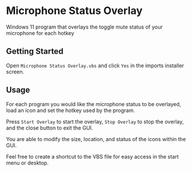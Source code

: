 # Microphone Status Overlay
Windows 11 program that overlays the toggle mute status of your microphone for each hotkey

## Getting Started
Open `Microphone Status Overlay.vbs` and click `Yes` in the imports installer screen.

## Usage
For each program you would like the microphone status to be overlayed, load an icon and set the hotkey used by the program.

Press `Start Overlay` to start the overlay, `Stop Overlay` to stop the overlay, and the close button to exit the GUI. 

You are able to modify the size, location, and status of the icons within the GUI.

Feel free to create a shortcut to the VBS file for easy access in the start menu or desktop.
